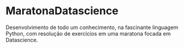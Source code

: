 # MaratonaDatascience
Desenvolvimento de todo um conhecimento, na fascinante linguagem Python, com resolução de exercicios em uma maratona focada em Datascience.

